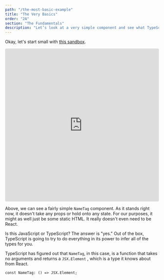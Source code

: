 ```yaml
---
path: "/the-most-basic-example"
title: "The Very Basics"
order: "2A"
section: "The Fundamentals"
description: "Let’s look at a very simple component and see what TypeScript gives us out of the box."
---
```


Okay, let's start small with [this sandbox](https://codesandbox.io/s/greeting-bts5l?file=/src/App.tsx).

<iframe src="https://codesandbox.io/embed/name-tag-bts5l?fontsize=14&hidenavigation=1&module=%2Fsrc%2FApplication.tsx&theme=dark"
     style="width:100%; height:500px; border:0; border-radius: 4px; overflow:hidden;"
     title="name-tag"
     allow="accelerometer; ambient-light-sensor; camera; encrypted-media; geolocation; gyroscope; hid; microphone; midi; payment; usb; vr; xr-spatial-tracking"
     sandbox="allow-forms allow-modals allow-popups allow-presentation allow-same-origin allow-scripts"
   ></iframe>

Above, we can see a fairly simple `NameTag` component. As it stands right now, it doesn't take any props or hold onto any state. For our purposes, it might as well just be some static HTML. It really doesn't even need to be React.

Is this JavaScript or TypeScript? The answer is "yes." Out of the box, TypeScript is going to try to do everything in its power to infer all of the types for you.

TypeScript has figured out that `NameTag`, in this case, is a function that takes no arguments and returns a `JSX.Element` , which is a type it knows about from React.

```tsx
const NameTag: () => JSX.Element;
```
